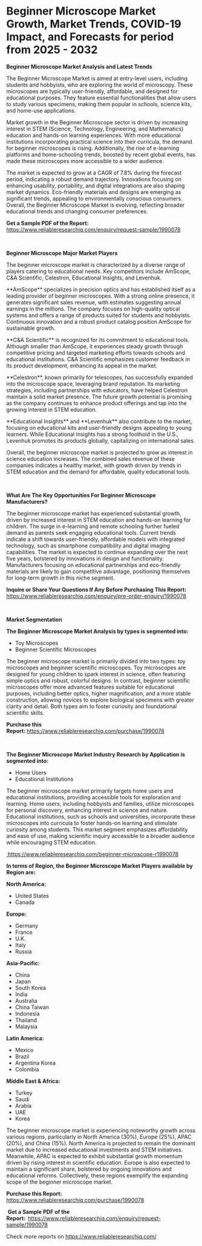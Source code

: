 <p><h1>Beginner Microscope Market Growth, Market Trends, COVID-19 Impact, and Forecasts for period from 2025 - 2032</h1></p><p><strong>Beginner Microscope Market Analysis and Latest Trends</strong></p>
<p><p>The Beginner Microscope Market is aimed at entry-level users, including students and hobbyists, who are exploring the world of microscopy. These microscopes are typically user-friendly, affordable, and designed for educational purposes. They feature essential functionalities that allow users to study various specimens, making them popular in schools, science kits, and home-use applications.</p><p>Market growth in the Beginner Microscope sector is driven by increasing interest in STEM (Science, Technology, Engineering, and Mathematics) education and hands-on learning experiences. With more educational institutions incorporating practical science into their curricula, the demand for beginner microscopes is rising. Additionally, the rise of e-learning platforms and home-schooling trends, boosted by recent global events, has made these microscopes more accessible to a wider audience.</p><p>The market is expected to grow at a CAGR of 7.8% during the forecast period, indicating a robust demand trajectory. Innovations focusing on enhancing usability, portability, and digital integrations are also shaping market dynamics. Eco-friendly materials and designs are emerging as significant trends, appealing to environmentally conscious consumers. Overall, the Beginner Microscope Market is evolving, reflecting broader educational trends and changing consumer preferences.</p></p>
<p><strong>Get a Sample PDF of the Report:&nbsp;</strong> <a href="https://www.reliableresearchiq.com/enquiry/request-sample/1990078?utm_campaign=3066&utm_medium=2&utm_source=Github&utm_content=ia&utm_term=10042025&utm_id=beginner-microscope">https://www.reliableresearchiq.com/enquiry/request-sample/1990078</a></p>
<p>&nbsp;</p>
<p><strong>Beginner Microscope Major Market Players</strong></p>
<p><p>The beginner microscope market is characterized by a diverse range of players catering to educational needs. Key competitors include AmScope, C&A Scientific, Celestron, Educational Insights, and Levenhuk.</p><p>**AmScope** specializes in precision optics and has established itself as a leading provider of beginner microscopes. With a strong online presence, it generates significant sales revenue, with estimates suggesting annual earnings in the millions. The company focuses on high-quality optical systems and offers a range of products suited for students and hobbyists. Continuous innovation and a robust product catalog position AmScope for sustainable growth.</p><p>**C&A Scientific** is recognized for its commitment to educational tools. Although smaller than AmScope, it experiences steady growth through competitive pricing and targeted marketing efforts towards schools and educational institutions. C&A Scientific emphasizes customer feedback in its product development, enhancing its appeal in the market.</p><p>**Celestron**, known primarily for telescopes, has successfully expanded into the microscope space, leveraging brand reputation. Its marketing strategies, including partnerships with educators, have helped Celestron maintain a solid market presence. The future growth potential is promising as the company continues to enhance product offerings and tap into the growing interest in STEM education.</p><p>**Educational Insights** and **Levenhuk** also contribute to the market, focusing on educational kits and user-friendly designs appealing to young learners. While Educational Insights has a strong foothold in the U.S., Levenhuk promotes its products globally, capitalizing on international sales.</p><p>Overall, the beginner microscope market is projected to grow as interest in science education increases. The combined sales revenue of these companies indicates a healthy market, with growth driven by trends in STEM education and the demand for affordable, quality educational tools.</p></p>
<p>&nbsp;</p>
<p><strong>What Are The Key Opportunities For Beginner Microscope Manufacturers?</strong></p>
<p><p>The beginner microscope market has experienced substantial growth, driven by increased interest in STEM education and hands-on learning for children. The surge in e-learning and remote schooling further fueled demand as parents seek engaging educational tools. Current trends indicate a shift towards user-friendly, affordable models with integrated technology, such as smartphone compatibility and digital imaging capabilities. The market is expected to continue expanding over the next five years, bolstered by innovations in design and functionality. Manufacturers focusing on educational partnerships and eco-friendly materials are likely to gain competitive advantage, positioning themselves for long-term growth in this niche segment.</p></p>
<p><strong>Inquire or Share Your Questions If Any Before Purchasing This Report:</strong> <a href="https://www.reliableresearchiq.com/enquiry/pre-order-enquiry/1990078?utm_campaign=3066&utm_medium=2&utm_source=Github&utm_content=ia&utm_term=10042025&utm_id=beginner-microscope">https://www.reliableresearchiq.com/enquiry/pre-order-enquiry/1990078</a></p>
<p>&nbsp;</p>
<p><strong>Market Segmentation</strong></p>
<p><strong>The Beginner Microscope Market Analysis by types is segmented into:</strong></p>
<p><ul><li>Toy Microscopes</li><li>Beginner Scientific Microscopes</li></ul></p>
<p><p>The beginner microscope market is primarily divided into two types: toy microscopes and beginner scientific microscopes. Toy microscopes are designed for young children to spark interest in science, often featuring simple optics and robust, colorful designs. In contrast, beginner scientific microscopes offer more advanced features suitable for educational purposes, including better optics, higher magnification, and a more stable construction, allowing novices to explore biological specimens with greater clarity and detail. Both types aim to foster curiosity and foundational scientific skills.</p></p>
<p><strong>Purchase this Report:&nbsp;</strong><a href="https://www.reliableresearchiq.com/purchase/1990078?utm_campaign=3066&utm_medium=2&utm_source=Github&utm_content=ia&utm_term=10042025&utm_id=beginner-microscope">https://www.reliableresearchiq.com/purchase/1990078</a></p>
<p>&nbsp;</p>
<p><strong>The Beginner Microscope Market Industry Research by Application is segmented into:</strong></p>
<p><ul><li>Home Users</li><li>Educational Institutions</li></ul></p>
<p><p>The beginner microscope market primarily targets home users and educational institutions, providing accessible tools for exploration and learning. Home users, including hobbyists and families, utilize microscopes for personal discovery, enhancing interest in science and nature. Educational institutions, such as schools and universities, incorporate these microscopes into curricula to foster hands-on learning and stimulate curiosity among students. This market segment emphasizes affordability and ease of use, making scientific inquiry accessible to a broader audience while encouraging STEM education.</p></p>
<p><a href="https://www.reliableresearchiq.com/beginner-microscope-r1990078?utm_campaign=3066&utm_medium=2&utm_source=Github&utm_content=ia&utm_term=10042025&utm_id=beginner-microscope">&nbsp;https://www.reliableresearchiq.com/beginner-microscope-r1990078</a></p>
<p><strong>In terms of Region, the Beginner Microscope Market Players available by Region are:</strong></p>
<p>
    <p> <strong> North America: </strong>
        <ul>
            <li>United States</li>
            <li>Canada</li>
        </ul>
        </p> 
    <p> <strong> Europe: </strong>
        <ul>
            <li>Germany</li>
            <li>France</li>
            <li>U.K.</li>
            <li>Italy</li>
            <li>Russia</li>
        </ul>
        </p> 
    <p> <strong> Asia-Pacific: </strong>
        <ul>
            <li>China</li>
            <li>Japan</li>
            <li>South Korea</li>
            <li>India</li>
            <li>Australia</li>
            <li>China Taiwan</li>
            <li>Indonesia</li>
            <li>Thailand</li>
            <li>Malaysia</li>
        </ul>
        </p> 
    <p> <strong> Latin America: </strong>
        <ul>
            <li>Mexico</li>
            <li>Brazil</li>
            <li>Argentina Korea</li>
            <li>Colombia</li>
        </ul>
        </p> 
    <p> <strong> Middle East & Africa: </strong>
        <ul>
            <li>Turkey</li>
            <li>Saudi</li>
            <li>Arabia</li>
            <li>UAE</li>
            <li>Korea</li>
        </ul>
    </p>
    </p>
<p><p>The beginner microscope market is experiencing noteworthy growth across various regions, particularly in North America (30%), Europe (25%), APAC (20%), and China (15%). North America is projected to remain the dominant market due to increased educational investments and STEM initiatives. Meanwhile, APAC is expected to exhibit substantial growth momentum driven by rising interest in scientific education. Europe is also expected to maintain a significant share, bolstered by ongoing innovations and educational reforms. Collectively, these regions exemplify the expanding scope of the beginner microscope market.</p></p>
<p><strong>Purchase this Report: </strong><a href="https://www.reliableresearchiq.com/purchase/1990078?utm_campaign=3066&utm_medium=2&utm_source=Github&utm_content=ia&utm_term=10042025&utm_id=beginner-microscope">https://www.reliableresearchiq.com/purchase/1990078</a></p>
<p>&nbsp;<strong>Get a Sample PDF of the Report:&nbsp;&nbsp;</strong><a href="https://www.reliableresearchiq.com/enquiry/request-sample/1990078?utm_campaign=3066&utm_medium=2&utm_source=Github&utm_content=ia&utm_term=10042025&utm_id=beginner-microscope">https://www.reliableresearchiq.com/enquiry/request-sample/1990078</a></p>
<p><strong></strong></p>
<p>Check more reports on <a href="https://www.reliableresearchiq.com/?utm_campaign=3066&utm_medium=2&utm_source=Github&utm_content=ia&utm_term=10042025&utm_id=beginner-microscope">https://www.reliableresearchiq.com/</a></p>